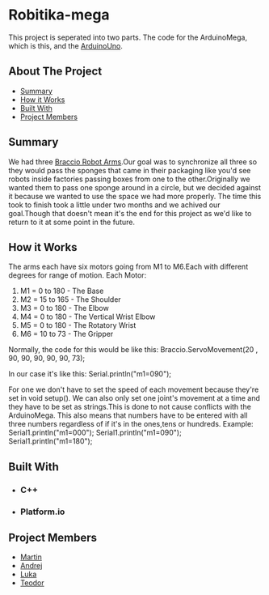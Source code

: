 # Robitika-mega
This project is seperated into two parts.
The code for the ArduinoMega, which is this, and the [ArduinoUno](https://github.com/Macka323/Robotika-uno).

## About The Project
- [Summary](##summary)
- [How it Works](##how-it-works)
- [Built With](##built-with)
- [Project Members](##project-members)

## Summary
We had three [Braccio Robot Arms](https://store.arduino.cc/products/tinkerkit-braccio-robot).Our goal was to synchronize all three so they would pass the sponges that came in their packaging like you'd see robots inside factories passing boxes from one to the other.Originally we wanted them to pass one sponge around in a circle, but we decided against it because we wanted to use the space we had more properly.
The time this took to finish took a little under two months and we achived our goal.Though that doesn't mean it's the end for this project as we'd like to return to it at some point in the future.

## How it Works
The arms each have six motors going from M1 to M6.Each with different degrees for range of motion.
Each Motor:
1. M1 = 0 to 180 - The Base
2. M2 = 15 to 165 - The Shoulder
3. M3 = 0 to 180 - The Elbow
4. M4 = 0 to 180 - The Vertical Wrist Elbow
5. M5 = 0 to 180 - The Rotatory Wrist
6. M6 = 10 to 73 - The Gripper

Normally, the code for this would be like this:
  Braccio.ServoMovement(20  , 90, 90, 90, 90, 90, 73);

In our case it's like this:
  Serial.println("m1=090");

For one we don't have to set the speed of each movement because they're set in void setup().
We can also only set one joint's movement at a time and they have to be set as strings.This is done to not cause conflicts with the ArduinoMega.
This also means that numbers have to be entered with all three numbers regardless of if it's in the ones,tens or hundreds.
Example:
  Serial1.println("m1=000");
  Serial1.println("m1=090");
  Serial1.println("m1=180");

## Built With
- ### C++
- ### Platform.io

## Project Members
- [Martin](https://github.com/Macka323)
- [Andrej](https://github.com/AndrejGockov)
- [Luka](https://github.com/crackshack?tab=overview&from=2023-06-01&to=2023-06-23)
- [Teodor]()
